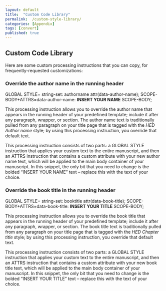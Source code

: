 ```yaml
---
layout: default
title:  "Custom Code Library"
permalink:  /custom-style-library/
categories: [Appendix]
tags: [convert]
published: true
---
```


<section data-type="appendix" class="hsecappendix" data-hederis-type="hsecappendix" id="custom-style-library" data-pi-attrs="id: custom-style-library; data-tags: convert;" role="doc-appendix" data-tags="convert" data-author-name=" " data-book-title=" " title="Custom Code Library"><h1 data-hederis-type="hblkchaptitle" class="hblkchaptitle" id="phYcC0lIn">Custom Code Library</h1>
    <p class="hblkp" data-hederis-type="hblkp" id="p0vJ49597">Here are some custom processing instructions that you can copy, for frequently-requested customizations:</p>
    <section class="hwprsubsection" data-hederis-type="hwprsubsection" id="p2ErAudz9" data-type="subsection" title="Override the author name in the running header"><h1 data-hederis-type="hblktitle" class="hblktitle" id="pMvofuWgn">Override the author name in the running header</h1>
    <div class="hwprliteral" data-hederis-type="hwprliteral" id="pLCA8dcdj" data-type="programlisting" role="doc-example"><p class="hblkcode" data-hederis-type="hblkcode" id="pOWQ8zz4Y">GLOBAL STYLE= string-set: authorname attr(data-author-name); SCOPE-BODY+ATTRS=data-author-name: <strong data-hederis-type="hspanstrong">INSERT YOUR NAME</strong> SCOPE-BODY;</p></div>
    <p class="hblkp" data-hederis-type="hblkp" id="p9X9rrcfL">This processing instruction allows you to override the author name that appears in the running header of your predefined template; include it after any paragraph, wrapper, or section. The author name text is traditionally pulled from any paragraph on your title page that is tagged with the <em data-hederis-type="hspanem">HED Author name</em> style; by using this processing instruction, you override that default text.</p>
    <p class="hblkp" data-hederis-type="hblkp" id="pSREvZPjm">This processing instruction consists of two parts: a GLOBAL STYLE instruction that applies your custom text to the entire manuscript, and then an ATTRS instruction that contains a custom attribute with your new author name text, which will be applied to the main body container of your manuscript. In this snippet, the only bit that you need to change is the bolded &#8220;INSERT YOUR NAME&#8221; text &#8211; replace this with the text of your choice.</p>
    </section>
    <section class="hwprsubsection" data-hederis-type="hwprsubsection" id="pVWiGZCak" data-type="subsection" title="Override the book title in the running header"><h1 data-hederis-type="hblktitle" class="hblktitle" id="pVycXGaot">Override the book title in the running header</h1>
    <div class="hwprliteral" data-hederis-type="hwprliteral" id="pdxot0VYi" data-type="programlisting" role="doc-example"><p class="hblkcode" data-hederis-type="hblkcode" id="p4idNsphd">GLOBAL STYLE= string-set: booktitle attr(data-book-title); SCOPE-BODY+ATTRS=data-book-title: <strong data-hederis-type="hspanstrong">INSERT YOUR </strong><strong data-hederis-type="hspanstrong">TITLE</strong> SCOPE-BODY;</p></div>
    <p class="hblkp" data-hederis-type="hblkp" id="phmBaPNNr">This processing instruction allows you to override the book title that appears in the running header of your predefined template; include it after any paragraph, wrapper, or section. The book title text is traditionally pulled from any paragraph on your title page that is tagged with the <em data-hederis-type="hspanem">HED </em><em data-hederis-type="hspanem">Chapter</em><em data-hederis-type="hspanem"> </em><em data-hederis-type="hspanem">title</em> style; by using this processing instruction, you override that default text.</p>
    <p class="hblkp" data-hederis-type="hblkp" id="px2tEq6OH">This processing instruction consists of two parts: a GLOBAL STYLE instruction that applies your custom text to the entire manuscript, and then an ATTRS instruction that contains a custom attribute with your new book title text, which will be applied to the main body container of your manuscript. In this snippet, the only bit that you need to change is the bolded &#8220;INSERT YOUR TITLE&#8221; text &#8211; replace this with the text of your choice.</p>
    </section>
    </section>
    